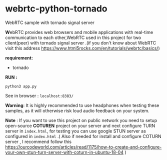 # webrtc-python-tornado
WebRTC sample with tornado signal server 

 **W**ebRTC provides web browsers and mobile applications with real-time communication to 
each other,WebRTC used in this project for two client(peer) with tornado signal server .(if you don't know about 
WebRTC visit this address https://www.html5rocks.com/en/tutorials/webrtc/basics/)

**requirement:** <br/>
   <ul>
        <li> tornado 
   </ul>

**RUN :**

`python3 app.py`

See in browser : `localhost:8383/`


**Warning**: It is highly recommended to use headphones when testing these samples, as it will otherwise risk loud audio feedback on your system.
   
**Note** : If you want to use this project on public network you need 
to setup open-source **COTUREN** project on your server and next configure 
TURN server in `index.html`, for testing you can use google STUN server as configured in 
`index.html` .( Also if needed for install and configure COTURN server
, I recommend follow this https://ourcodeworld.com/articles/read/1175/how-to-create-and-configure-your-own-stun-turn-server-with-coturn-in-ubuntu-18-04 )
  